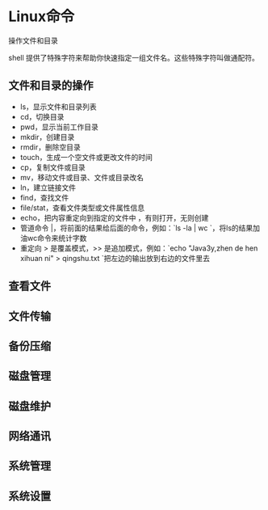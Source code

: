 

<!-- 
Shell文本处理三剑客：grep、sed、awk 
https://mp.weixin.qq.com/s/2qLACYURVLEvWmobOG36fQ
-->


# Linux命令  

操作文件和目录  
<!-- 
P47
-->
shell 提供了特殊字符来帮助你快速指定一组文件名。这些特殊字符叫做通配符。  

## 文件和目录的操作   

* ls，显示文件和目录列表  
* cd，切换目录  
* pwd，显示当前工作目录  
* mkdir，创建目录  
* rmdir，删除空目录  
* touch，生成一个空文件或更改文件的时间  
* cp，复制文件或目录  
* mv，移动文件或目录、文件或目录改名  
* ln，建立链接文件  
* find，查找文件  
* file/stat，查看文件类型或文件属性信息  
* echo，把内容重定向到指定的文件中 ，有则打开，无则创建  
* 管道命令 |，将前面的结果给后面的命令，例如：\`ls -la | wc `，将ls的结果加油wc命令来统计字数  
* 重定向 > 是覆盖模式，>> 是追加模式，例如：\`echo "Java3y,zhen de hen xihuan ni" > qingshu.txt `把左边的输出放到右边的文件里去  

## 查看文件  
  


## 文件传输  


## 备份压缩  

## 磁盘管理  


## 磁盘维护  


## 网络通讯  


## 系统管理  

## 系统设置  

## 


